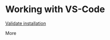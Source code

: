 # Working with VS-Code

[Validate installation](https://github.com/karenpayneoregon/karenpayneoregon.github.io/blob/master/VS-Code/Validate-installation.md)

More